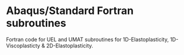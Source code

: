 # Abaqus/Standard Fortran subroutines

Fortran code for UEL and UMAT subroutines for 1D-Elastoplasticity, 1D-Viscoplasticty & 2D-Elastoplasticity.
